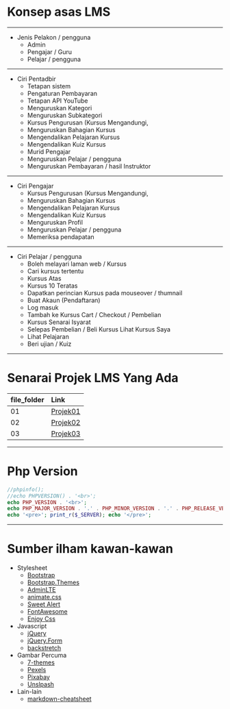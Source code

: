 # Konsep asas LMS

___
* Jenis Pelakon / pengguna
  * Admin
  * Pengajar / Guru
  * Pelajar / pengguna

___
* Ciri Pentadbir
  * Tetapan sistem
  * Pengaturan Pembayaran
  * Tetapan API YouTube
  * Menguruskan Kategori
  * Menguruskan Subkategori
  * Kursus Pengurusan (Kursus Mengandungi,
  * Menguruskan Bahagian Kursus
  * Mengendalikan Pelajaran Kursus
  * Mengendalikan Kuiz Kursus
  * Murid Pengajar
  * Menguruskan Pelajar / pengguna
  * Menguruskan Pembayaran / hasil Instruktor

___
* Ciri Pengajar
  * Kursus Pengurusan (Kursus Mengandungi,
  * Menguruskan Bahagian Kursus
  * Mengendalikan Pelajaran Kursus
  * Mengendalikan Kuiz Kursus
  * Menguruskan Profil
  * Menguruskan Pelajar / pengguna
  * Memeriksa pendapatan

___
* Ciri Pelajar / pengguna
  * Boleh melayari laman web / Kursus
  * Cari kursus tertentu
  * Kursus Atas
  * Kursus 10 Teratas
  * Dapatkan perincian Kursus pada mouseover / thumnail
  * Buat Akaun (Pendaftaran)
  * Log masuk
  * Tambah ke Kursus Cart / Checkout / Pembelian
  * Kursus Senarai Isyarat
  * Selepas Pembelian / Beli Kursus Lihat Kursus Saya
  * Lihat Pelajaran
  * Beri ujian / Kuiz

___
# Senarai Projek LMS Yang Ada

| file_folder | Link
|-------------|:--------------------
| 01          | [Projek01](https://www.phptpoint.com/projects/learning-management-system-project-in-php)
| 02          | [Projek02](https://www.freeprojectz.com/project-screens/1843)
| 03          | [Projek03](https://github.com/amin007/E-Learning-management-system)

___
# Php Version

```php
//phpinfo();
//echo PHPVERSION() . '<br>';
echo PHP_VERSION . '<br>';
echo PHP_MAJOR_VERSION . '.' . PHP_MINOR_VERSION . '.' . PHP_RELEASE_VERSION . '<br>';
echo '<pre>'; print_r($_SERVER); echo '</pre>';
```
___
# Sumber ilham kawan-kawan
* Stylesheet
  * [Bootstrap](http://getbootstrap.com)
  * [Bootstrap.Themes](http://bootstrap.themes.guide)
  * [AdminLTE](https://adminlte.io/themes/AdminLTE)
  * [animate.css](https://daneden.github.io/animate.css)
  * [Sweet Alert](http://t4t5.github.io/sweetalert)
  * [FontAwesome](http://fortawesome.github.io/Font-Awesome)
  * [Enjoy Css](https://enjoycss.com)
* Javascript
  * [jQuery](http://jquery.com)
  * [jQuery.Form](http://malsup.com/jquery/form)
  * [backstretch](http://srobbin.com/jquery-plugins/backstretch)
* Gambar Percuma
  * [7-themes](http://7-themes.com)
  * [Pexels](https://pexels.com)
  * [Pixabay](https://pixabay.com)
  * [Unslpash](https://unsplash.com)
* Lain-lain
  * [markdown-cheatsheet](https://guides.github.com/pdfs/markdown-cheatsheet-online.pdf)